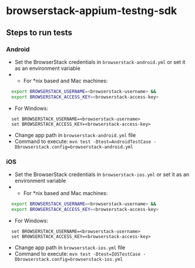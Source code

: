 # browserstack-appium-testng-sdk

## Steps to run tests

### Android
* Set the BrowserStack credentials in `browserstack-android.yml` or set it as an environment variable
* - For \*nix based and Mac machines:
```sh
  export BROWSERSTACK_USERNAME=<browserstack-username> &&
  export BROWSERSTACK_ACCESS_KEY=<browserstack-access-key>
```
- For Windows:
```shell
  set BROWSERSTACK_USERNAME=<browserstack-username>
  set BROWSERSTACK_ACCESS_KEY=<browserstack-access-key>
```
* Change app path in `browserstack-android.yml` file
* Command to execute: `mvn test -Dtest=AndroidTestCase -Dbrowserstack.config=browserstack-android.yml`

### iOS
* Set the BrowserStack credentials in `browserstack-ios.yml` or set it as an environment variable
* - For \*nix based and Mac machines:
```sh
  export BROWSERSTACK_USERNAME=<browserstack-username> &&
  export BROWSERSTACK_ACCESS_KEY=<browserstack-access-key>
```
- For Windows:
```shell
  set BROWSERSTACK_USERNAME=<browserstack-username>
  set BROWSERSTACK_ACCESS_KEY=<browserstack-access-key>
```
* Change app path in `browserstack-ios.yml` file
* Command to execute: `mvn test -Dtest=IOSTestCase -Dbrowserstack.config=browserstack-ios.yml`

